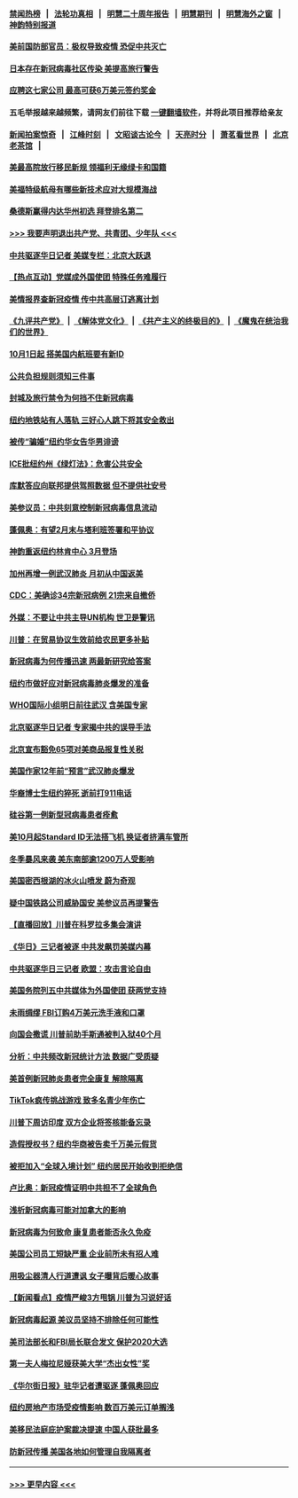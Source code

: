 #### [禁闻热榜](热点新闻.md?=0)  &nbsp;&nbsp;|&nbsp;&nbsp; [法轮功真相](https://github.com/gfw-breaker/truth/blob/master/README.md?=0) &nbsp;&nbsp;|&nbsp;&nbsp; [明慧二十周年报告](https://github.com/gfw-breaker/mh-reports/blob/master/README.md?=0) &nbsp;&nbsp;|&nbsp;&nbsp;[明慧期刊](https://github.com/gfw-breaker/mh-qikan) &nbsp;&nbsp;|&nbsp;&nbsp; [明慧海外之窗](https://github.com/gfw-breaker/mh-news/blob/master/README.md?=0) &nbsp;&nbsp;|&nbsp;&nbsp; [神韵特别报道](https://github.com/gfw-breaker/mh-news/blob/master/shenyun.md?=0)
#### [美前国防部官员：极权导致疫情 恐促中共灭亡](../pages/nsc412/n11889092.md?t=02240031) 
#### [日本存在新冠病毒社区传染 美提高旅行警告](../pages/nsc412/n11889917.md?t=02240031) 
#### [应聘这七家公司 最高可获6万美元签约奖金](../pages/nsc412/n11879446.md?t=02240031) 
#### 五毛举报越来越频繁，请网友们前往下载 [一键翻墙软件](https://github.com/gfw-breaker/ssr-accounts)，并将此项目推荐给亲友
#### [新闻拍案惊奇](https://github.com/gfw-breaker/banned-news/blob/master/pages/link4.md) &nbsp;&nbsp;|&nbsp;&nbsp; [江峰时刻](https://github.com/gfw-breaker/banned-news/blob/master/pages/link4.md) &nbsp;&nbsp;|&nbsp;&nbsp; [文昭谈古论今](https://github.com/gfw-breaker/banned-news/blob/master/pages/link4.md) &nbsp;&nbsp;|&nbsp;&nbsp; [天亮时分](https://github.com/gfw-breaker/banned-news/blob/master/pages/link4.md) &nbsp;&nbsp;|&nbsp;&nbsp; [萧茗看世界](https://github.com/gfw-breaker/banned-news/blob/master/pages/link4.md) &nbsp;&nbsp;|&nbsp;&nbsp; [北京老茶馆](https://github.com/gfw-breaker/banned-news/blob/master/pages/link4.md) &nbsp;&nbsp;|&nbsp;&nbsp; 
#### [美最高院放行移民新规 领福利无缘绿卡和国籍](../pages/nsc412/n11889500.md?t=02240031) 
#### [美福特级航母有哪些新技术应对大规模海战](../pages/nsc412/n11882087.md?t=02240031) 
#### [桑德斯赢得内达华州初选 拜登排名第二](../pages/nsc412/n11888760.md?t=02240031) 
#### [>>> 我要声明退出共产党、共青团、少年队 <<<](https://github.com/begood0513/goodnews/blob/master/quit/letter.md) 
#### [中共驱逐华日记者 美媒专栏：北京大跃退](../pages/nsc412/n11888453.md?t=02240031) 
#### [【热点互动】党媒成外国使团 特殊任务难履行](../pages/nsc412/n11888306.md?t=02240031) 
#### [美情报界查新冠疫情 传中共高层订逃离计划](../pages/nsc412/n11888161.md?t=02240031) 
#### [《九评共产党》](https://github.com/begood0513/9ping.md/blob/master/README.md) &nbsp;|&nbsp; [《解体党文化》](../../../../jtdwh.md/blob/master/README.md)  &nbsp;|&nbsp; [《共产主义的终极目的》](../../../../gczydzjmd.md/blob/master/README.md) &nbsp;|&nbsp; [《魔鬼在统治我们的世界》](../../../../mgztzwmdsj.md/blob/master/README.md) 
#### [10月1日起 搭美国内航班要有新ID](../pages/nsc412/n11888243.md?t=02240031) 
#### [公共负担规则须知三件事](../pages/nsc412/n11888123.md?t=02240031) 
#### [封城及旅行禁令为何挡不住新冠病毒](../pages/nsc412/n11888067.md?t=02240031) 
#### [纽约地铁站有人落轨   三好心人跳下将其安全救出](../pages/nsc412/n11888088.md?t=02240031) 
#### [被传“骗婚”纽约华女告华男诽谤](../pages/nsc412/n11887303.md?t=02240031) 
#### [ICE批纽约州《绿灯法》：危害公共安全](../pages/nsc412/n11887285.md?t=02240031) 
#### [库默答应向联邦提供驾照数据 但不提供社安号](../pages/nsc412/n11887269.md?t=02240031) 
#### [美参议员：中共刻意控制新冠病毒信息流动](../pages/nsc412/n11887949.md?t=02240031) 
#### [蓬佩奥：有望2月末与塔利班签署和平协议](../pages/nsc412/n11887248.md?t=02240031) 
#### [神韵重返纽约林肯中心 3月登场](../pages/nsc412/n11885013.md?t=02240031) 
#### [加州再增一例武汉肺炎 月初从中国返美](../pages/nsc412/n11886929.md?t=02240031) 
#### [CDC：美确诊34宗新冠病例 21宗来自撤侨](../pages/nsc412/n11886795.md?t=02240031) 
#### [外媒：不要让中共主导UN机构 世卫是警讯](../pages/nsc412/n11886401.md?t=02240031) 
#### [川普：在贸易协议生效前给农民更多补贴](../pages/nsc412/n11886549.md?t=02240031) 
#### [新冠病毒为何传播迅速 两最新研究给答案](../pages/nsc412/n11886505.md?t=02240031) 
#### [纽约市做好应对新冠病毒肺炎爆发的准备](../pages/nsc412/n11885019.md?t=02240031) 
#### [WHO国际小组明日前往武汉 含美国专家](../pages/nsc412/n11886380.md?t=02240031) 
#### [北京驱逐华日记者 专家揭中共的误导手法](../pages/nsc412/n11886124.md?t=02240031) 
#### [北京宣布豁免65项对美商品报复性关税](../pages/nsc412/n11885960.md?t=02240031) 
#### [美国作家12年前“预言”武汉肺炎爆发](../pages/nsc412/n11885487.md?t=02240031) 
#### [华裔博士生纽约猝死  逝前打911电话](../pages/nsc412/n11885007.md?t=02240031) 
#### [硅谷第一例新型冠病毒患者痊愈](../pages/nsc412/n11885163.md?t=02240031) 
#### [美10月起Standard ID无法搭飞机  换证者挤满车管所](../pages/nsc412/n11885036.md?t=02240031) 
#### [冬季暴风来袭 美东南部逾1200万人受影响](../pages/nsc412/n11884620.md?t=02240031) 
#### [美国密西根湖的冰火山喷发 蔚为奇观](../pages/nsc412/n11884842.md?t=02240031) 
#### [疑中国铁路公司威胁国安 美参议员再提警告](../pages/nsc412/n11884300.md?t=02240031) 
#### [【直播回放】川普在科罗拉多集会演讲](../pages/nsc412/n11883640.md?t=02240031) 
#### [《华日》三记者被逐 中共发飙罚美媒内幕](../pages/nsc412/n11884184.md?t=02240031) 
#### [中共驱逐华日三记者 欧盟：攻击言论自由](../pages/nsc412/n11884179.md?t=02240031) 
#### [美国务院列五中共媒体为外国使团 获两党支持](../pages/nsc412/n11883954.md?t=02240031) 
#### [未雨绸缪 FBI订购4万美元洗手液和口罩](../pages/nsc412/n11883960.md?t=02240031) 
#### [向国会撒谎 川普前助手斯通被判入狱40个月](../pages/nsc412/n11883930.md?t=02240031) 
#### [分析：中共频改新冠统计方法 数据广受质疑](../pages/nsc412/n11883875.md?t=02240031) 
#### [美首例新冠肺炎患者完全康复 解除隔离](../pages/nsc412/n11883754.md?t=02240031) 
#### [TikTok疯传挑战游戏 致多名青少年伤亡](../pages/nsc412/n11883598.md?t=02240031) 
#### [川普下周访印度 双方企业将签核能备忘录](../pages/nsc412/n11883604.md?t=02240031) 
#### [造假授权书？纽约华商被告卖千万美元假货](../pages/nsc412/n11882429.md?t=02240031) 
#### [被拒加入“全球入境计划”  纽约居民开始收到拒绝信](../pages/nsc412/n11882417.md?t=02240031) 
#### [卢比奥：新冠疫情证明中共担不了全球角色](../pages/nsc412/n11881340.md?t=02240031) 
#### [浅析新冠病毒可能对加拿大的影响](../pages/nsc412/n11879775.md?t=02240031) 
#### [新冠病毒为何致命 康复患者能否永久免疫](../pages/nsc412/n11881488.md?t=02240031) 
#### [美国公司员工短缺严重 企业前所未有招人难](../pages/nsc412/n11881792.md?t=02240031) 
#### [用吸尘器清人行道遭讽 女子曝背后暖心故事](../pages/nsc412/n11881702.md?t=02240031) 
#### [【新闻看点】疫情严峻3方甩锅 川普为习说好话](../pages/nsc412/n11881049.md?t=02240031) 
#### [新冠病毒起源 美议员坚持不排除任何可能性](../pages/nsc412/n11881179.md?t=02240031) 
#### [美司法部长和FBI局长联合发文 保护2020大选](../pages/nsc412/n11881522.md?t=02240031) 
#### [第一夫人梅拉尼娅获美大学“杰出女性”奖](../pages/nsc412/n11881185.md?t=02240031) 
#### [《华尔街日报》驻华记者遭驱逐 蓬佩奥回应](../pages/nsc412/n11881166.md?t=02240031) 
#### [纽约房地产市场受疫情影响  数百万美元订单搁浅](../pages/nsc412/n11879548.md?t=02240031) 
#### [美移民法庭庇护案裁决提速 中国人获批最多](../pages/nsc412/n11879431.md?t=02240031) 
#### [防新冠传播 美国各地如何管理自我隔离者](../pages/nsc412/n11881062.md?t=02240031) 

----
#### [ >>> 更早内容 <<< ](../indexes/nsc412-earlier.md)
